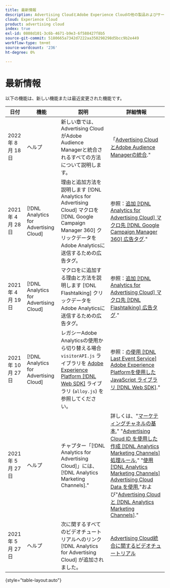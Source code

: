 ```yaml
---
title: 最新情報
description: Advertising CloudとAdobe Experience Cloudの他の製品およびサービスとの統合の更新について説明します。
cloud: Experience Cloud
product: advertising cloud
index: true
exl-id: 0808d101-3c6b-4671-b9e3-6f588427f8b5
source-git-commit: 5180665a7342d7222aa350298298d5bcc9b2e449
workflow-type: tm+mt
source-wordcount: '236'
ht-degree: 0%

---
```


# 最新情報

以下の機能は、新しい機能または最近変更された機能です。

| 日付 | 機能 | 説明 | 詳細情報 |
| ---- | ------- | ----------- | -------------------- |
| 2022 年 8 月 18 日 | ヘルプ | 新しい章では、Advertising CloudがAdobe Audience Managerと統合されるすべての方法について説明します。 | 「[Advertising CloudとAdobe Audience Managerの統合](/help/integrations/audience-manager/overview.md).&quot; |
| 2021 年 4 月 28 日 | [!DNL Analytics for Advertising Cloud] | 理由と追加方法を説明します [!DNL Analytics for Advertising Cloud] マクロを [!DNL Google Campaign Manager 360] クリックデータをAdobe Analyticsに送信するための広告タグ。 | 参照：[追加 [!DNL Analytics for Advertising Cloud] マクロ先 [!DNL Google Campaign Manager 360] 広告タグ](/help/integrations/analytics/macros-google-campaign-manager.md).&quot; |
| 2021 年 4 月 19 日 | [!DNL Analytics for Advertising Cloud] | マクロをに追加する理由と方法を説明します [!DNL Flashtalking] クリックデータをAdobe Analyticsに送信するための広告タグ。 | 参照：[追加 [!DNL Analytics for Advertising Cloud] マクロ先 [!DNL Flashtalking] 広告タグ](/help/integrations/analytics/macros-flashtalking.md).&quot; |
| 2021 年 10 月 27 日 | [!DNL Analytics for Advertising Cloud] | レガシーAdobe Analyticsの使用から切り替える場合 `visitorAPI.js` ライブラリを [Adobe Experience Platform [!DNL Web SDK]](https://experienceleague.adobe.com/docs/experience-platform/edge/home.html) ライブラリ (`alloy.js`) を参照してください。 | 参照：[の使用 [!DNL Last Event Service] Adobe Experience Platformを使用した JavaScript ライブラリ [!DNL Web SDK]](/help/integrations/analytics/web-sdk.md).&quot; |
| 2021 年 5 月 27 日 | ヘルプ | チャプター「[!DNL Analytics for Advertising Cloud]」には、 [!DNL Analytics Marketing Channels].&quot; | 詳しくは、&quot;[マーケティングチャネルの基本](/help/integrations/analytics/marketing-channels/mc-overview.md),&quot; &quot;[Advertising Cloud ID を使用した作成 [!DNL Analytics Marketing Channels] 処理ルール](/help/integrations/analytics/marketing-channels/mc-ids.md),&quot; &quot;[使用 [!DNL Analytics Marketing Channels] Advertising Cloud Data を使用](/help/integrations/analytics/marketing-channels/mc-ac-data.md),&quot;および&quot;[Advertising Cloudと [!DNL Analytics Marketing Channels]](/help/integrations/analytics/marketing-channels/mc-data-variances.md).&quot; |
| 2021 年 5 月 27 日 | ヘルプ | 次に関するすべてのビデオチュートリアルへのリンク [!DNL Analytics for Advertising Cloud] が追加されました。 | [Advertising Cloud統合に関するビデオチュートリアル](https://experienceleague.adobe.com/docs/advertising-cloud-learn/tutorials/overview.html) |

{style=&quot;table-layout:auto&quot;}

<!-- At some point, just make this an overview page instead?

Adobe Advertising Cloud is integrated with the following Adobe Experience Cloud products:

* [Adobe Analytics](/help/integrations/analytics/overview.md)

* Adobe Audience Manager

* Adobe Campaign (Advertising Cloud Search only)

* Adobe Experience Cloud Device Co-op
 -->
